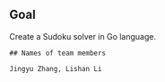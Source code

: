 ## Goal

Create a Sudoku solver in Go language.

```
## Names of team members

Jingyu Zhang, Lishan Li
```

